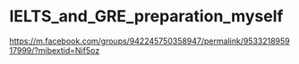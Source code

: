# IELTS_and_GRE_preparation_myself
https://m.facebook.com/groups/942245750358947/permalink/953321895917999/?mibextid=Nif5oz
